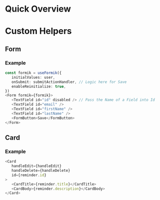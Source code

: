 # Quick Overview




# Custom Helpers

## Form
### Example
``` ts
const formik = useFormik({
   initialValues: user,
   onSubmit: submitActionHandler, // Logic here for Save
   enableReinitialize: true,
})
<Form formik={formik}>
   <TextField id="id" disabled /> // Pass the Name of a Field into Id
   <TextField id="email" />
   <TextField id="firstName" />
   <TextField id="lastName" />
   <FormButton>Save</FormButton>
</Form>
```

## Card
### Example
``` ts
<Card
   handleEdit={handleEdit}
   handleDelete={handleDelete}
   id={reminder.id}
>
   <CardTitle>{reminder.title}</CardTitle>
   <CardBody>{reminder.description}</CardBody>
</Card>
```

